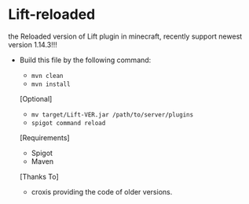 # Lift-reloaded
the Reloaded version of Lift plugin in minecraft, recently support newest version 1.14.3!!!

- Build this file by the following command:

  - `mvn clean`
  - ```mvn install```
  
  [Optional]
  - `mv target/Lift-VER.jar /path/to/server/plugins`
  - `spigot command reload`
  
  [Requirements]
  - Spigot
  - Maven

  [Thanks To]
  - croxis providing the code of older versions.
